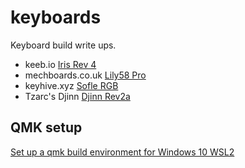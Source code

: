 # keyboards
Keyboard build write ups.
- keeb.io [Iris Rev 4](iris/build_guide.md)
- mechboards.co.uk [Lily58 Pro](Lily58/build_guide.md)
- keyhive.xyz [Sofle RGB](soflergb/build_guide.md)
- Tzarc's Djinn [Djinn Rev2a](djinn/build_guide.md) 

## QMK setup
[Set up a qmk build environment for Windows 10 WSL2](qmk_setup_wsl2.md)
